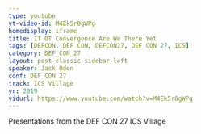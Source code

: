 ```yaml
---
type: youtube
yt-video-id: M4Ek5r8gWPg
homedisplay: iframe
title: IT OT Convergence Are We There Yet
tags: [DEFCON, DEF CON, DEFCON27, DEF CON 27, ICS]
category: DEF_CON_27
layout: post-classic-sidebar-left
speaker: Jack Oden
conf: DEF CON 27
track: ICS Village
yr: 2019
vidurl: https://www.youtube.com/watch?v=M4Ek5r8gWPg
---
```

Presentations from the DEF CON 27 ICS Village